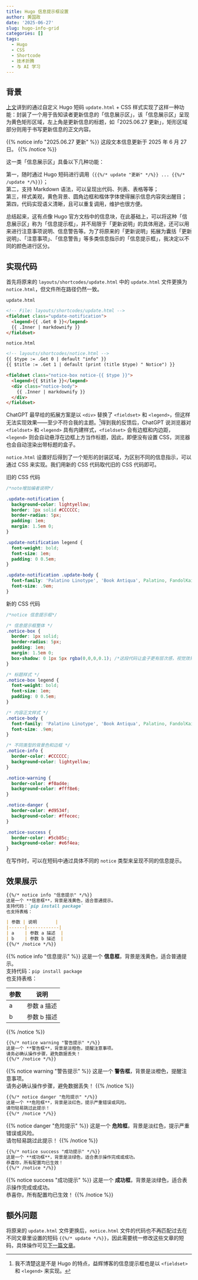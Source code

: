 ```yaml
---
title: Hugo 信息提示框设置
author: 黄国政
date: '2025-06-27'
slug: hugo-info-grid
categories: []
tags:
  - Hugo
  - CSS
  - Shortcode
  - 技术折腾
  - 与 AI 学习
---
```


<!--more-->

## 背景

[上文](https://guozheng.rbind.io/project/escaping-in-hugo-shortcode/)讲到的通过自定义 Hugo 短码 `update.html` + CSS 样式实现了这样一种功能：封装了一个用于告知读者更新信息的「信息展示区」，该「信息展示区」呈现为黄色矩形区域，左上角是更新信息的标题，如「2025.06.27 更新」，矩形区域部分则用于书写更新信息的正文内容。

{{% notice info "2025.06.27 更新" %}}
这段文本信息更新于 2025 年 6 月 27 日。
{{% /notice %}}

这一类「信息展示区」具备以下几种功能：

第一，随时通过 Hugo 短码进行调用（`{{%/* update "更新" */%}} ... {{%/* /update */%}}`）；  
第二，支持 Markdown 语法，可以呈现出代码、列表、表格等等；  
第三，样式美观，黄色背景、圆角边框和楷体字体使得展示信息内容突出醒目；  
第四，代码实现语义清晰，且可以重复调用，维护也很方便。  

总结起来，这有点像 Hugo 官方文档中的信息块，在此基础上，可以将这种「信息展示区」称为「信息提示框」，并不局限于「更新说明」的具体用途，还可以用来进行注意事项说明、信息警告等。为了将原来的「更新说明」拓展为囊括「更新说明」、「注意事项」、「信息警告」等多类信息指示的「信息提示框」，我决定以不同的颜色进行区分。

## 实现代码

首先将原来的 `layouts/shortcodes/update.html` 中的 `update.html` 文件更换为 `notice.html`，但文件所在路径仍然一致。

<div class="highlight-block">

`update.html`

```html
<!-- File: layouts/shortcodes/update.html -->
<fieldset class="update-notification">
  <legend>{{ .Get 0 }}</legend>
  {{ .Inner | markdownify }}
</fieldset>
```

`notice.html`

```html
<!-- layouts/shortcodes/notice.html -->
{{ $type := .Get 0 | default "info" }}
{{ $title := .Get 1 | default (print (title $type) " Notice") }}

<fieldset class="notice-box notice-{{ $type }}">
  <legend>{{ $title }}</legend>
  <div class="notice-body">
    {{ .Inner | markdownify }}
  </div>
</fieldset>
```

</div>

ChatGPT 最早给的拓展方案是以 `<div>` 替换了 `<fieldset>` 和 `<legend>`，但这样无法实现效果——至少不符合我的主题。[^1]得到我的反馈后，ChatGPT 说浏览器对 `<fieldset>` 和 `<legend>` 具有内建样式，`<fieldset>` 会有边框和内边距，`<legend>` 则会自动悬浮在边框上方当作标题，因此，即便没有设置 CSS，浏览器也会自动渲染出带标题的盒子。

[^1]: 我不清楚这是不是 Hugo 的特点，益辉博客的信息提示框也是以 `<fieldset>` 和 `<legend>` 来实现。

`notice.html` 设置好后得到了一个矩形的封装区域，为区别不同的信息指示，可以通过 CSS 来实现。我们用新的 CSS 代码取代旧的 CSS 代码即可。

<div class="highlight-block">

旧的 CSS 代码
```css
/*note增加编者说明*/

.update-notification {
  background-color: lightyellow;
  border: 1px solid #CCCCCC;
  border-radius: 5px;
  padding: 1em;
  margin: 1.5em 0;
}

.update-notification legend {
  font-weight: bold;
  font-size: 1em;
  padding: 0 0.5em;
}

.update-notification .update-body {
  font-family: 'Palatino Linotype', 'Book Antiqua', Palatino, FandolKai, serif;
  font-size: .9em;
}
```

新的 CSS 代码
```css
/*notice 信息提示框*/

/* 信息提示框整体 */
.notice-box {
  border: 1px solid;
  border-radius: 5px;
  padding: 1em;
  margin: 1.5em 0;
  box-shadow: 0 1px 5px rgba(0,0,0,0.1); /*这段代码让盒子更有层次感，视觉效果更好*/
}

/* 标题样式 */
.notice-box legend {
  font-weight: bold;
  font-size: 1em;
  padding: 0 0.5em;
}

/* 内容正文样式 */
.notice-body {
  font-family: 'Palatino Linotype', 'Book Antiqua', Palatino, FandolKai, serif;
  font-size: .9em;
}

/* 不同类型的背景色和边框 */
.notice-info {
  border-color: #CCCCCC;
  background-color: lightyellow;
}

.notice-warning {
  border-color: #f0ad4e;
  background-color: #fff8e6;
}

.notice-danger {
  border-color: #d9534f;
  background-color: #ffecec;
}

.notice-success {
  border-color: #5cb85c;
  background-color: #e6f4ea;
}
```

</div>

在写作时，可以在短码中通过具体不同的 `notice` 类型来呈现不同的信息提示。

## 效果展示

<div class="highlight-block">

```Markdown
{{%/* notice info "信息提示" */%}}
这是一个 **信息框**，背景是浅黄色，适合普通提示。  
支持代码：`pip install package`  
也支持表格：

| 参数 | 说明       |
|------|------------|
| a    | 参数 a 描述  |
| b    | 参数 b 描述  |
{{%/* /notice */%}}
```

{{% notice info "信息提示" %}}
这是一个 **信息框**，背景是浅黄色，适合普通提示。  
支持代码：`pip install package`  
也支持表格：

| 参数 | 说明       |
|------|------------|
| a    | 参数 a 描述  |
| b    | 参数 b 描述  |
{{% /notice %}}

</div>

<div class="highlight-block">

```Markdown
{{%/* notice warning "警告提示" */%}}
这是一个 **警告框**，背景是淡橙色，提醒注意事项。  
请务必确认操作步骤，避免数据丢失！
{{%/* /notice */%}}
```

{{% notice warning "警告提示" %}}
这是一个 **警告框**，背景是淡橙色，提醒注意事项。  
请务必确认操作步骤，避免数据丢失！
{{% /notice %}}

</div>

<div class="highlight-block">

```Markdown
{{%/* notice danger "危险提示" */%}}
这是一个 **危险框**，背景是淡红色，提示严重错误或风险。  
请勿轻易跳过此提示！
{{%/* /notice */%}}
```

{{% notice danger "危险提示" %}}
这是一个 **危险框**，背景是淡红色，提示严重错误或风险。  
请勿轻易跳过此提示！
{{% /notice %}}

</div>

<div class="highlight-block">

```Markdown
{{%/* notice success "成功提示" */%}}
这是一个 **成功框**，背景是淡绿色，适合表示操作完成或成功。  
恭喜你，所有配置均已生效！
{{%/* /notice */%}}
```

{{% notice success "成功提示" %}}
这是一个 **成功框**，背景是淡绿色，适合表示操作完成或成功。  
恭喜你，所有配置均已生效！
{{% /notice %}}

</div>

## 额外问题

将原来的 `update.html` 文件更换后，`notice.html` 文件的代码也不再匹配过去在不同文章里设置的短码 `{{%/* update */%}}`，因此需要统一修改这些文章的短码，具体操作可见[下一篇文章](https://guozheng.rbind.io/project/vs-code-regular-expression)。